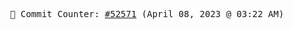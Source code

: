 <p align="center">
    <samp>
        📮 Commit Counter: <a href="https://github.com/Javascript-void0/Javascript-void0/commits/main">#52571</a> (April 08, 2023 @ 03:22 AM)
    </samp>
</p>